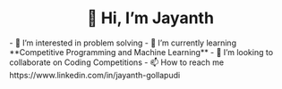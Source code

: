 <h1 align="center">👋 Hi, I’m Jayanth</h1>
- 👀 I’m interested in problem solving
- 🌱 I’m currently learning **Competitive Programming and Machine Learning**
- 💞️ I’m looking to collaborate on Coding Competitions
- 📫 How to reach me https://www.linkedin.com/in/jayanth-gollapudi

<!---
Thunder0104/Thunder0104 is a ✨ special ✨ repository because its `README.md` (this file) appears on your GitHub profile.
You can click the Preview link to take a look at your changes.
--->
